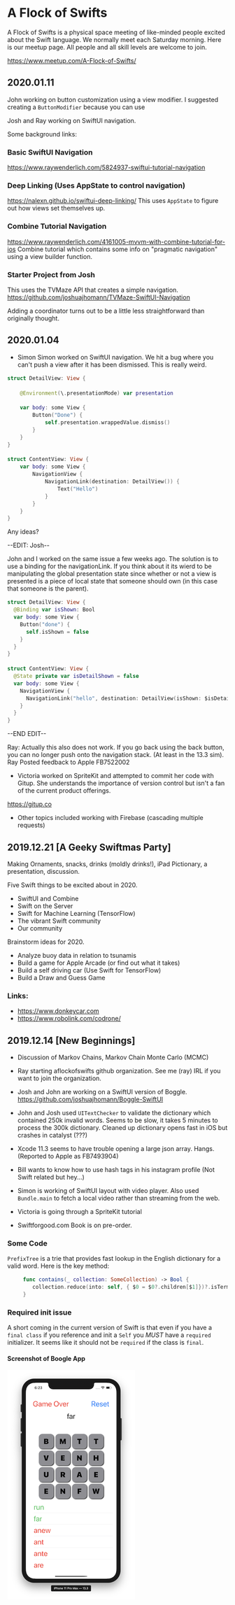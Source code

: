 # A Flock of Swifts 

A Flock of Swifts is a physical space meeting of like-minded people excited about the Swift language.  We normally meet each Saturday morning.  Here is our meetup page.  All people and all skill levels are welcome to join.  

https://www.meetup.com/A-Flock-of-Swifts/

## 2020.01.11

John working on button customization using a view modifier.  I suggested creating a `ButtonModifier` because you can use 

Josh and Ray working on SwiftUI navigation.

Some background links:

### Basic SwiftUI Navigation
https://www.raywenderlich.com/5824937-swiftui-tutorial-navigation

### Deep Linking (Uses AppState to control navigation)
https://nalexn.github.io/swiftui-deep-linking/
This uses `AppState` to figure out how views set themselves up.

### Combine Tutorial Navigation
https://www.raywenderlich.com/4161005-mvvm-with-combine-tutorial-for-ios
Combine tutorial which contains some info on "pragmatic navigation" using a view builder function.

### Starter Project from Josh
This uses the TVMaze API that creates a simple navigation.
https://github.com/joshuajhomann/TVMaze-SwiftUI-Navigation

Adding a coordinator turns out to be a little less straightforward than originally thought.

## 2020.01.04 

- Simon Simon worked on SwiftUI navigation.  We hit a bug where you can't push a view after it has been dismissed.  This is really weird.

```swift
struct DetailView: View {

    @Environment(\.presentationMode) var presentation

    var body: some View {
        Button("Done") {
            self.presentation.wrappedValue.dismiss()
        }
    }
}

struct ContentView: View {
    var body: some View {
        NavigationView {
            NavigationLink(destination: DetailView()) {
                Text("Hello")
            }
        }
    }
}
```

Any ideas?

--EDIT: Josh--

John and I worked on the same issue a few weeks ago.  The solution is to use a binding for the navigationLink.  If you think about it its wierd to be manipulating the global presentation state since whether or not a view is presented is a piece of local state that someone should own (in this case that someone is the parent).

```swift
struct DetailView: View {
  @Binding var isShown: Bool
  var body: some View {
    Button("done") {
      self.isShown = false
    }
  }
}

struct ContentView: View {
  @State private var isDetailShown = false
  var body: some View {
    NavigationView {
      NavigationLink("hello", destination: DetailView(isShown: $isDetailShown), isActive: $isDetailShown)
    }
  }
}
```
--END EDIT--

Ray:  Actually this also does not work. If you go back using the back button, you can no longer push onto the navigation stack.  (At least in the 13.3 sim).  Ray Posted feedback to Apple FB7522002


- Victoria worked on SpriteKit and attempted to commit her code with Gitup.  She understands the importance of version control but isn't a fan of the current product offerings.  

https://gitup.co

- Other topics included working with Firebase (cascading multiple requests)


## 2019.12.21 [A Geeky Swiftmas Party]

Making Ornaments, snacks, drinks (moldly drinks!), iPad Pictionary, a presentation, discussion. 

Five Swift things to be excited about in 2020.

- SwiftUI and Combine
- Swift on the Server
- Swift for Machine Learning (TensorFlow)
- The vibrant Swift community
- Our community

Brainstorm ideas for 2020.

- Analyze buoy data in relation to tsunamis
- Build a game for Apple Arcade (or find out what it takes)
- Build a self driving car (Use Swift for TensorFlow)
- Build a Draw and Guess Game

### Links:
- https://www.donkeycar.com
- https://www.robolink.com/codrone/


## 2019.12.14 [New Beginnings]

- Discussion  of Markov Chains, Markov Chain Monte Carlo (MCMC)

- Ray starting aflockofswifts github organization.  See me (ray) IRL if you want to join the organization.  

- Josh and John are working on a SwiftUI version of Boggle.  https://github.com/joshuajhomann/Boggle-SwiftUI

- John and Josh used `UITextChecker` to validate the dictionary which contained 250k invalid words.  Seems to be slow, it takes 5 minutes to process the 300k dictionary.  Cleaned up dictionary opens fast in iOS but crashes in catalyst (???)

- Xcode 11.3 seems to have trouble opening a large json array. Hangs. (Reported to Apple as FB7493904)

- Bill wants to know how to use hash tags in his instagram profile (Not Swift related but hey...)

- Simon is working of SwiftUI layout with video player.  Also used `Bundle.main` to fetch a local video rather than streaming from the web.

- Victoria is going through a SpriteKit tutorial  

- Swiftforgood.com Book is on pre-order.

### Some Code

`PrefixTree` is a trie that provides fast lookup in the English dictionary for a valid word.  Here is the key method:

```swift
     func contains(_ collection: SomeCollection) -> Bool {
        collection.reduce(into: self, { $0 = $0?.children[$1]})?.isTerminal == true
     }
```

### Required init issue

A short coming in the current version of Swift is that even if you have a `final class` if you reference and init a `Self` you *MUST* have a `required` initializer.  It seems like it should not be `required` if the class is `final`.

#### Screenshot of Boogle App

![Boogle Screen shot](resources/boggle_screenshot.png)

